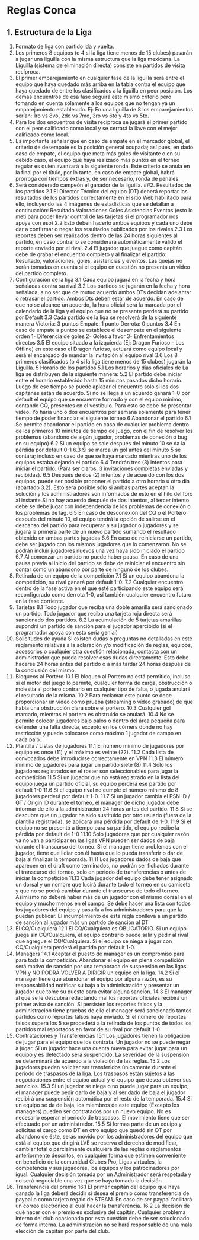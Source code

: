 # Reglas Conca

## 1. Estructura de la Liga
1. Formato de liga con partido ida y vuelta.
2. Los primeros 8 equipos (o 4 si la liga tiene menos de 15 clubes) pasarán a jugar una liguilla con la misma estructura que la liga mexicana.
La Liguilla (sistema de eliminación directa) consiste en partidos de visita recíproca.
3. El primer emparejamiento en cualquier fase de la liguilla será entre el equipo que haya quedado más arriba en la tabla contra el equipo que haya quedado de entre los clasificados a la liguilla en peor posición. Los demás encuentros de esa fase seguirá este mismo criterio pero tomando en cuenta solamente a los equipos que no tengan ya un emparejamiento establecido. Ej: En una liguilla de 8 los emparejamientos serían: 1ro vs 8vo, 2do vs 7mo, 3ro vs 6to y 4to vs 5to.
4. Para los dos encuentros de visita recíproca se jugará el primer partido con el peor calificado como local y se cerrará la llave con el mejor calificado como local.
5. Es importante señalar que en caso de empate en el marcador global, el criterio de desempate es  la posición general ocupada; así pues, en dado caso de empate, el equipo que meta más goles de visitante o en su debido caso, el equipo que haya realizado más puntos en el torneo regular es quien avanzará a la siguiente ronda. Este criterio se anula en la final por el título, por lo tanto, en caso de empate global, habrá prórroga con tiempos extras y, de ser necesario, ronda de penales.
6. Será considerado campeón el ganador de la liguilla.
##2. Resultados de los partidos
2.1 El Director Técnico del equipo (DT) deberá reportar los resultados de los partidos correctamente en el sitio Web habilitado para ello, incluyendo las 4 imágenes de estadísticas que se detallan a continuación:
Resultado
Valoraciones
Goles
Asistencias
Eventos (esto lo meti para poder llevar control de las tarjetas si el programador nos apoya con eso)
2.2 Esto deben hacerlo ambos equipos y cada uno debe dar a confirmar o negar los resultados publicados por los rivales
2.3 Los reportes deben ser realizados dentro de las 24 horas siguientes al partido, en caso contrario se considerará automáticamente válido el reporte enviado por el rival.
2.4 El jugador que juegue como capitán debe de grabar el encuentro completo y al finalizar el partido: Resultado, valoraciones, goles, asistencias y eventos. Las quejas no serán tomadas en cuenta si el equipo en cuestión no presenta un video del partido completo.
3. Configuración de la liga
3.1 Cada equipo jugará en la fecha y hora señaladas contra su rival
3.2 Los partidos se jugarán en la fecha y hora señalada, a no ser que de mutuo acuerdo ambos DTs decidan adelantar o retrasar el partido. Ambos Dts deben estar de acuerdo. En caso de que no se alcance un acuerdo, la hora oficial será la marcada por el calendario de la liga y el equipo que no se presente perderá su partido por Default
3.3 Cada partido de la liga se resolverá de la siguiente manera
Victoria: 3 puntos
Empate: 1 punto
Derrota: 0 puntos
3.4 En caso de empate a puntos se establece el desempate en el siguiente orden
1-  Diferencia de goles
2- Goles a favor
3- Enfrentamientos directos
3.5 El equipo situado a la izquierda (Ej: Dragon Furioso – Los Offline) en este caso el Dragon furioso, actuará como equipo local y será el encargado de mandar la invitación al equipo rival
3.6 Los 8 primeros clasificados (o 4 si la liga tiene menos de 15 clubes) jugarán la Liguilla.
5 Horario de los partidos
5.1 Los horarios y días oficiales de La liga se distribuyen de la siguiente manera:
5.2 El partido debe iniciar entre el horario establecido hasta 15 minutos pasados dicho horario. Luego de ese tiempo se puede aplazar el encuentro solo si los dos capitanes están de acuerdo. Si no se llega a un acuerdo ganará 1-0 por default el equipo que se encuentre formado y con el equipo mínimo, contando CQ, presentes en el vestíbulo. Para esto se debe de presentar vídeo.
Yo haría uno o dos encuentros por semana solamente para tener tiempo de poder financiar el siguiente torneo
6 Abandonar el partido
6.1 Se permite abandonar el partido en caso de cualquier problema dentro de los primeros 10 minutos de tiempo de juego, con el fin de resolver los problemas (abandono de algún jugador, problemas de conexión o bug en su equipo)
6.2 Si un equipo se sale después del minuto 10 se da la pérdida por default 0-1
6.3 Si se marca un gol antes del minuto 5 se contará; incluso en caso de que se haya marcado mientras uno de los equipos estaba dejando el partido
6.4 Tendrán tres (3) intentos para iniciar el partido. (Para ser claros, 3 invitaciones completas enviadas y recibidas).
6.5 Después de dos (2) intentos y de acuerdo con los dos equipos, puede ser posible proponer el partido a otro horario u otro dia (apartado 3.2). Esto será posible sólo si ambas partes aceptan la solución y los administradores son informados de esto en el hilo del foro al instante.Si no hay acuerdo después de dos intentos, al tercer intento debe se debe jugar con independencia de los problemas de conexión o los problemas de lag.
6.5 En caso de desconexión del CQ o el Portero después del minuto 10, el equipo tendrá la opción de salirse en el descanso del partido para recuperar a su jugador o jugadores y se jugará la primera parte de un nuevo partido sumando el resultado obtenido en ambas partes jugadas
6.6 En caso de reiniciarse un partido, debe ser jugado con los mismos jugadores que lo comenzaron. No se podrán incluir jugadores nuevos una vez haya sido iniciado el partido
6.7 Al comenzar un partido no puede haber pausa. En caso de una pausa previa al inicio del partido se debe de reiniciar el encuentro sin contar como un abandono por parte de ninguno de los clubes.
7. Retirada de un equipo de la competición
7.1 Si un equipo abandona la competición, su rival ganará por default 1-0.
7.2 Cualquier encuentro dentro de la fase activa en el que esté participando este equipo será reconfigurado como derrota 1-0, así también cualquier encuentro futuro en la fase corriente.
8. Tarjetas
8.1 Todo jugador que reciba una doble amarilla será sancionado un partido. Todo jugador que reciba una tarjeta roja directa será sancionado dos partidos.
8.2 La acumulación de 5 tarjetas amarillas supondrá un partido de sanción para el jugador apercibido (si el programador apoya con esto seria genial)
9. Solicitudes de ayuda
Si existen dudas o preguntas no detalladas en este reglamento relativas a la aclaración y/o modificación de reglas, equipos, accesorios o cualquier otra cuestión relacionada, contacta con un administrador que pueda resolver esas dudas directamente.
Esto debe hacerse 24 horas antes del partido o a más tardar 24 horas después de la conclusión del mismo.
10. Bloqueos al Portero
10.1 El bloqueo al Portero no está permitido, incluso si el motor del juego lo permite, cualquier forma de carga, obstrucción o molestia al portero contrario en cualquier tipo de falta, o jugada anulará el resultado de la misma.
10.2 Para reclamar este punto se debe proporcionar un video como prueba (streaming o vídeo grabado) de que había una obstrucción clara sobre el portero.
10.3 Cualquier gol marcado, mientras el portero es obstruido se anulará.
10.4 No se permite colocar jugadores bajo palos o dentro del área pequeña para defender una falta directa, excepto en los córners donde no hay restricción y puede colocarse como máximo 1 jugador de campo en cada palo.
11. Plantilla / Listas de jugadores
11.1 El número mínimo de jugadores por equipo es once (11) y el máximo es veinte (22).
11.2 Cada lista de convocados debe introducirse correctamente en VPN
11.3 El número mínimo de jugadores para jugar un partido siete (8)
11.4 Sólo los jugadores registrados en el roster son seleccionables para jugar la competición
11.5 Si un jugador que no está registrado en la lista del equipo juega un partido oficial, su equipo perderá ese partido por default 1-0
11.6 Si el equipo rival no cumple el número mínimo de 8 jugadores perderá por default 1-0.
11.7 Si un jugador cambia el PSN ID / GT / Origin ID durante el torneo, el manager de dicho jugador debe informar de ello a la administración 24 horas antes del partido.
11.8 Si se descubre que un jugador ha sido sustituido por otro usuario (fuera de la plantilla registrada), se aplicará una pérdida por default de 1-0.
11.9 Si el equipo no se presentó a tiempo para su partido, el equipo recibe la pérdida por default de 1-0
11.10 Solo jugadores que por cualquier razón ya no van a participar en las ligas VPN pueden ser dados de baja durante el transcurso del torneo. Si el manager tiene problemas con el jugador, tiene que lidiar con él hasta que lo pueda transferir o dar de baja al finalizar la temporada.
11.11 Los jugadores dados de baja que aparecen en el draft como terminados, no podrán ser fichados durante el transcurso del torneo, solo en periodo de transferencias o antes de iniciar la competición
11.13 Cada jugador del equipo debe tener asignado un dorsal y un nombre que lucirá durante todo el torneo en su camiseta y que no se podrá cambiar durante el transcurso de todo el torneo. Asimismo no deberá haber más de un jugador con el mismo dorsal en el equipo y mucho menos en el campo. Se debe hacer una lista con todos los jugadores del equipo y pasarla a los administradores para que la puedan publicar. El incumplimiento de esta regla conlleva a un partido de sanción al jugador más un partido de sanción al DT
12. El CQ/Cualquiera
12.1 El CQ/Cualquiera es OBLIGATORIO. Si un equipo juega sin CQ/Cualquiera, el equipo contrario puede salir y pedir al rival que agregue el CQ/Cualquiera. Si el equipo se niega a jugar con CQ/Cualquiera perderá el partido por default 1-0.
14. Managers
14.1 Aceptar el puesto de manager es un compromiso para para toda la competición. Abandonar el equipo en plena competición será motivo de sanción por una temporada de suspensión en las ligas VPN y NO PODRÁ VOLVER A DIRIGIR un equipo en la liga.
14.2 Si el manager tiene que abandonar el equipo por alguna razón, es su responsabilidad notificar su baja a la administración y presentar un jugador que tome su puesto para evitar alguna sanción.
14.3 El manager al que se le descubra redactando mal los reportes oficiales recibirá un primer aviso de sanción. Si persisten los reportes falsos y la administración tiene pruebas de ello el manager será sancionado tantos partidos como reportes falsos haya enviado. Si el número de reportes falsos supera los 5 se procederá a la retirada de los puntos de todos los partidos mal reportados en favor de su rival por default 1-0
15. Contrataciones y Transferencias
15.1 Los jugadores tienen la obligación de jugar para el equipo que los contrata. Un jugador no se puede negar a jugar. Si un jugador hace una cuenta nueva para evitar jugar para un equipo y es detectado será suspendido. La severidad de la suspensión se determinará de acuerdo a la violación de las reglas.
15.2 Los jugadores pueden solicitar ser transferidos únicamente durante el periodo de traspasos de la liga. Los traspasos están sujetos a las negociaciones entre el equipo actual y el equipo que desea obtener sus servicios.
15.3  Si un jugador se niega o no puede jugar para un equipo, el manager puede pedir darlo de baja y al ser dado de baja el jugador recibirá una suspensión automática por el resto de la temporada.
15.4 Si un equipo se da de baja, los miembros de este equipo (Excepto los managers) pueden ser contratados por un nuevo equipo. No es necesario esperar el periodo de traspasos. El movimiento tiene que ser efectuado por un administrador.
15.5 Si formas parte de un equipo y solicitas el cargo como DT en otro equipo que quedó sin DT por abandono de éste, serás movido por los administradores del equipo que está al equipo que dirigirá
LVE se reserva el derecho de modificar, cambiar total o parcialmente cualquiera de las reglas o reglamentos anteriormente descritos, en cualquier forma que estimen conveniente en beneficio de la comunidad Clubes Pro, Ligas virtuales, la competencia y sus jugadores, los equipos y los patrocinadores por igual.
Cualquier decisión tomada por un Administrador será respetada y no será negociable una vez que se haya tomado la decisión
16. Transferencia del premio
16.1 El primer capitán del equipo que haya ganado la liga deberá decidir si desea el premio como transferencia de paypal o como tarjeta regalo de STEAM. En caso de ser paypal facilitará un correo electrónico al cual hacer la transferencia.
16.2 La decisión de qué hacer con el premio es exclusiva del capitán. Cualquier problema interno del club ocasionado por esta cuestión debe de ser solucionado de forma interna. La administración no se hará responsable de una mala elección de capitán por parte del club.
